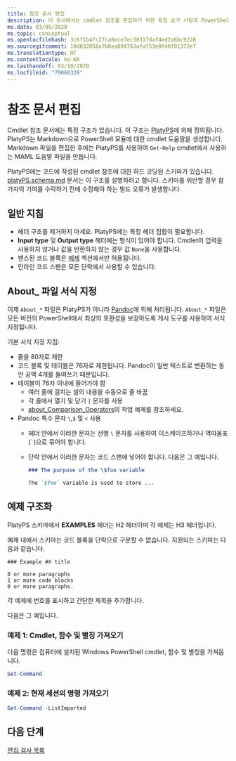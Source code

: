 ```yaml
---
title: 참조 문서 편집
description: 이 문서에서는 cmdlet 참조를 편집하기 위한 특정 요구 사항과 PowerShell 설명서의 정보 항목에 대해 설명합니다.
ms.date: 03/05/2020
ms.topic: conceptual
ms.openlocfilehash: 3c6f1b4fc27ca8ece7ec30317daf4ed2a6bc9228
ms.sourcegitcommit: 18d832858a7b8ea094763afa753e0f48f01372e7
ms.translationtype: HT
ms.contentlocale: ko-KR
ms.lasthandoff: 03/10/2020
ms.locfileid: "79060328"
---
```

# <a name="editing-reference-articles"></a>참조 문서 편집

Cmdlet 참조 문서에는 특정 구조가 있습니다. 이 구조는 [PlatyPS][]에 의해 정의됩니다.
PlatyPS는 Markdown으로 PowerShell 모듈에 대한 cmdlet 도움말을 생성합니다. Markdown 파일을 편집한 후에는 PlatyPS를 사용하여 `Get-Help` cmdlet에서 사용하는 MAML 도움말 파일을 만듭니다.

PlatyPS에는 코드에 작성된 cmdlet 참조에 대한 하드 코딩된 스키마가 있습니다. [platyPS.schema.md][] 문서는 이 구조를 설명하려고 합니다. 스키마를 위반할 경우 참가자의 기여를 수락하기 전에 수정해야 하는 빌드 오류가 발생합니다.

## <a name="general-guidelines"></a>일반 지침

- 헤더 구조를 제거하지 마세요. PlatyPS에는 특정 헤더 집합이 필요합니다.
- **Input type** 및 **Output type** 헤더에는 형식이 있어야 합니다. Cmdlet이 입력을 사용하지 않거나 값을 반환하지 않는 경우 값 `None`을 사용합니다.
- 펜스된 코드 블록은 [예제](#structuring-examples) 섹션에서만 허용됩니다.
- 인라인 코드 스팬은 모든 단락에서 사용할 수 있습니다.

## <a name="formatting-about_-files"></a>About_ 파일 서식 지정

이제 `About_*` 파일은 PlatyPS가 아니라 [Pandoc][]에 의해 처리됩니다. `About_*` 파일은 모든 버전의 PowerShell에서 최상의 호환성을 보장하도록 게시 도구를 사용하여 서식 지정됩니다.

기본 서식 지정 지침:

- 줄을 80자로 제한
- 코드 블록 및 테이블은 76자로 제한됩니다. Pandoc이 일반 텍스트로 변환하는 동안 공백 4개를 들여쓰기 때문입니다.
- 테이블이 76자 이내에 들어가야 함
  - 여러 줄에 걸치는 셀의 내용을 수동으로 줄 바꿈
  - 각 줄에서 열기 및 닫기 `|` 문자를 사용
  - [about_Comparison_Operators][about-example]의 작업 예제를 참조하세요.
- Pandoc 특수 문자 `\`,`$` 및 `<` 사용
  - 헤더 안에서 이러한 문자는 선행 `\` 문자를 사용하여 이스케이프하거나 역따옴표(`` ` ``)으로 묶어야 합니다.
  - 단락 안에서 이러한 문자는 코드 스팬에 넣어야 합니다. 다음은 그 예입니다.

    ~~~markdown
    ### The purpose of the \$foo variable

    The `$foo` variable is used to store ...
    ~~~

## <a name="structuring-examples"></a>예제 구조화

PlatyPS 스키마에서 **EXAMPLES** 헤더는 H2 헤더이며 각 예제는 H3 헤더입니다.

예제 내에서 스키마는 코드 블록을 단락으로 구분할 수 없습니다. 지원되는 스키마는 다음과 같습니다.

```
### Example #X title

0 or more paragraphs
1 or more code blocks
0 or more paragraphs.
```

각 예제에 번호를 표시하고 간단한 제목을 추가합니다.

다음은 그 예입니다.

### <a name="example-1-get-cmdlets-functions-and-aliases"></a>예제 1: Cmdlet, 함수 및 별칭 가져오기

다음 명령은 컴퓨터에 설치된 Windows PowerShell cmdlet, 함수 및 별칭을 가져옵니다.

```powershell
Get-Command
```

### <a name="example-2-get-commands-in-the-current-session"></a>예제 2: 현재 세션의 명령 가져오기

```powershell
Get-Command -ListImported
```

## <a name="next-steps"></a>다음 단계

[편집 검사 목록](editorial-checklist.md)

<!-- link references -->
[PlatyPS]: https://github.com/powershell/platyps
[platyPS.schema.md]: https://github.com/PowerShell/platyPS/blob/master/platyPS.schema.md
[issue1806]: https://github.com/MicrosoftDocs/PowerShell-Docs/issues/1806
[about-example]: https://github.com/MicrosoftDocs/PowerShell-Docs/reference/5.1/Microsoft.PowerShell.Core/About/about_Comparison_Operators.md
[Pandoc]: https://pandoc.org
